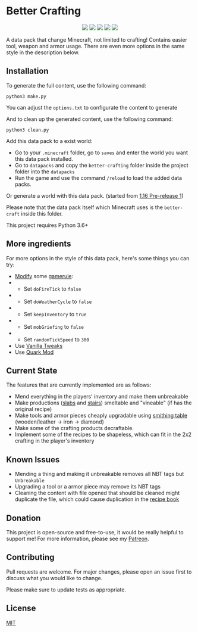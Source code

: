 # Better Crafting

<p align="center">
  <img src="https://img.shields.io/github/stars/mini-peter-hunt/better-crafting">
  <img src="https://img.shields.io/static/v1?label=Contributions&message=Welcome&color=0059b3">
  <img src="https://img.shields.io/github/repo-size/mini-peter-hunt/better-crafting">
  <img src="https://img.shields.io/github/languages/top/mini-peter-hunt/better-crafting">
  <img src="https://img.shields.io/github/license/mini-peter-hunt/better-crafting">
</p>

A data pack that change Minecraft, not limited to crafting! Contains easier
tool, weapon and armor usage. There are even more options in the same style in
the description below.

## Installation

To generate the full content, use the following command:

```
python3 make.py
```

You can adjust the `options.txt` to configurate the content to generate

And to clean up the generated content, use the following command:

```
python3 clean.py
```

Add this data pack to a exist world:

- Go to your `.minecraft` folder, go to `saves` and enter the world you want
  this data pack installed.
- Go to `datapacks` and copy the `better-crafting` folder inside the project
  folder into the `datapacks`
- Run the game and use the command `/reload` to load the added data packs.

Or generate a world with this data pack. (started from
[1.16 Pre-release 1](https://minecraft.gamepedia.com/Java_Edition_1.16_Pre-release_1))

Please note that the data pack itself which Minecraft uses is the `better-craft`
inside this folder.

This project requires Python 3.6+

## More ingredients

For more options in the style of this data pack, here's some things you can try:

- [Modify](https://minecraft.gamepedia.com/Commands/gamerule) some
  [gamerule](https://minecraft.gamepedia.com/Game_rule):
- - Set `doFireTick` to `false`
- - Set `doWeatherCycle` to `false`
- - Set `keepInventory` to `true`
- - Set `mobGriefing` to `false`
- - Set `randomTickSpeed` to `300`
- Use [Vanilla Tweaks](http://vanillatweaks.net/)
- Use [Quark Mod](https://quark.vazkii.net/)

## Current State

The features that are currently implemented are as follows:

- Mend everything in the players' inventory and make them unbreakable
- Make productions ([slabs](https://minecraft.gamepedia.com/Slab) and
  [stairs](https://minecraft.gamepedia.com/Stairs)) smeltable and "vineable" (if
  has the original recipe)
- Make tools and armor pieces cheaply upgradable using
  [smithing table](https://minecraft.gamepedia.com/Smithing_Table)
  (wooden/leather -> iron -> diamond)
- Make some of the crafting products decraftable.
- Implement some of the recipes to be shapeless, which can fit in the 2x2
  crafting in the player's inventory

## Known Issues

- Mending a thing and making it unbreakable removes all NBT tags but
  `Unbreakable`
- Upgrading a tool or a armor piece may remove its NBT tags
- Cleaning the content with file opened that should be cleaned might duplicate
  the file, which could cause duplication in the
  [recipe book](https://minecraft.gamepedia.com/Recipe_book)

## Donation

This project is open-source and free-to-use, it would be really helpful to
support me! For more information, please see my
[Patreon](https://patreon.com/that_peterhunt).

## Contributing

Pull requests are welcome. For major changes, please open an issue first to
discuss what you would like to change.

Please make sure to update tests as appropriate.

## License

[MIT](LICENSE.txt)
